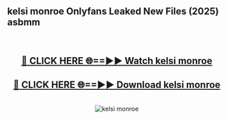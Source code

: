 <h2>kelsi monroe Onlyfans Leaked New Files (2025) asbmm</h2>
<br>
<div align="center">
<h2><a href="https://mediafiles.top/kelsi_monroe&ref=git" rel="nofollow">🔴 CLICK HERE 🌐==►► Watch kelsi monroe</a></h2>
<h2><a href="https://mediafiles.top/kelsi_monroe&ref=git" rel="nofollow">🔴 CLICK HERE 🌐==►► Download kelsi monroe</a></h2>
<br>
<a href="https://mediafiles.top/kelsi_monroe&ref=git" rel="nofollow" data-target="animated-image.originalLink"><img src="https://i.ibb.co.com/xMMVF88/686577567.gif" alt="kelsi monroe" style="max-width: 100%; display: inline-block;" data-target="animated-image.originalImage"></a>
</div>
<br>
<br>